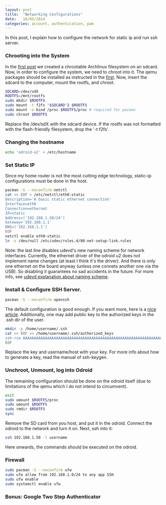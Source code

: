 ```yaml
---
layout: post
title:  "Networking Configurations"
date:	10/05/2014
categories: account, authentication, pam
---
```


In this post, I explain how to configure the network for static ip and run ssh server.

### Chrooting into the System ###
In the [first post][base system] we created a chrootable Archlinux filesystem on an sdcard. Now, in order to configure the system, we need to chroot into it.
The qemu packages should be installed as instructed in the [first][base system].
Now, insert the sdcard to the computer, mount the rootfs, and chroot.

```bash
SDCARD=/dev/sdX
ROOTFS=/mnt/rootfs
sudo mkdir $ROOTFS
sudo mount -t f2fs "$SDCARD"2 $ROOTFS
sudo mount -o bind /proc $ROOTFS/proc # required for pacman
sudo chroot $ROOTFS
```
Replace the /dev/sdX with the sdcard device.
If the rootfs was not formatted with the flash-friendly filesystem, drop the '-t f2fs'.

### Changing the hostname ###
```bash
echo 'odroid-u2' > /etc/hostname
```

### Set Static IP  ###
Since my home router is not the most cutting edge technology, static-ip configurations must be done in the host. 

```bash
pacman -S --noconfirm netctl
cat << EOF > /etc/netctl/eth0-static
Description='A basic static ethernet connection'
Interface=eth0
Connection=ethernet
IP=static
Address=('192.168.1.50/24')
Gateway='192.168.1.1'
DNS=('192.168.1.1')
EOF
netctl enable eth0-static
ln -s /dev/null /etc/udev/rules.d/80-net-setup-link.rules
```

Note: the last line disables udevd's new naming scheme for network interfaces. Currently, the ethernet driver of the odroid u2 does not implement name changes (at least I think it's the driver). And there is only one ethernet on the board anyway (unless one connets another one via the USB). So disabling it guarantees no sad accidents in the future.
For more info, see [udevd explanation about naming scheme](http://www.freedesktop.org/wiki/Software/systemd/PredictableNetworkInterfaceNames/).

### Install & Configure SSH Server. ###

```bash
pacman -S --noconfirm openssh 
```

The default configuration is good enough. If you want more, here is a [nice article](http://www.cyberciti.biz/tips/linux-unix-bsd-openssh-server-best-practices.html).
Additionally, one may add public key to the authorized keys in the .ssh dir of the user.

```bash
mkdir -p /home/username/.ssh
cat << EOF >> /home/username/.ssh/authorized_keys
ssh-rsa AAAAAAAAAAAAAAAAAAAAAAAAAAAAAAAAAAAAAAAAAAAAAAAAAAAAAAAAAAAAAAAAAAAAAAAAAAAAAAAAAAAAAAAAAAAAAAAAAAAAAAAAAAAAAAAAAAAAAAAAAAAAAAAAAAAAAAAAAAAAAAAAAAAAAAAAAAAAAAAAAAAAAAAAAAAAAAAAAAAAAAAAAAAAAAAAAAAAAAAAAAAAAAAAAAAAAAAAAAAAAAAAAAAAAAAAAAAAAAAAAAAAAAAAAAAAAAAAAAAAAAAAAAAAAAAAAAAAAAAAAAAAAAAAAAAAAAAAAAAAAAAAAAAAAAAAAAAAAAAAAAAAAAAAAAAAAAAAAAAAAAAAAAAAAAAAAAAAAAAAAAAAAAAAAAAA usernamey@host
EOF
```
Replace the key and username/host with your key. For more info about how to generate a key, read the manual of ssh-keygen.


### Unchroot, Unmount, log into Odroid ###
The remaining configuration should be done on the odroid itself (due to limitations of the qemu which I do not intend to circumvent).

```bash
exit
sudo umount $ROOTFS/proc
sudo umount $ROOTFS
sudo rmdir $ROOTFS
sync
```

Remove the SD card from you host, and put it in the odroid. Connect the odroid to the network and turn it on.
Next, ssh into it:

```bash
ssh 192.168.1.50 -l username
```

Here onwards, the commands should be executed on the odroid.

### Firewall ###

```bash
sudo pacman -S --noconfirm ufw
sudo ufw allow from 192.168.1.0/24 to any app SSH
sudo ufw enable
sudo systemctl enable ufw
```

### Bonus: Google Two Step Authenticator ###

[base system]: base-system.html

